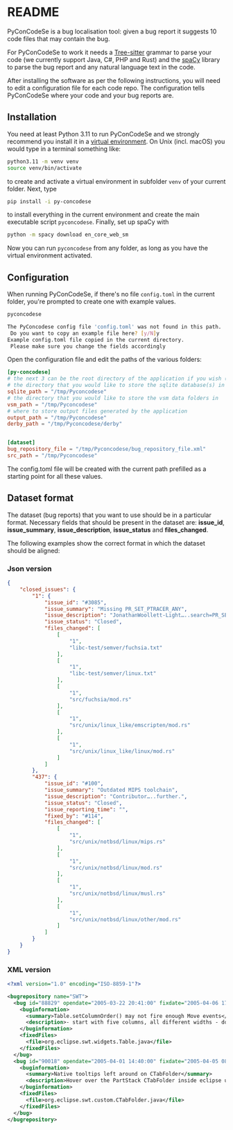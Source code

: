 # README

PyConCodeSe is a bug localisation tool: 
given a bug report it suggests 10 code files that may contain the bug. 

For PyConCodeSe to work it needs a [Tree-sitter](https://tree-sitter.github.io/tree-sitter/) grammar 
to parse your code (we currently support Java, C#, PHP and Rust) and 
the [spaCy](http://spacy.io) library to parse the bug report and any natural language text in the code.

After installing the software as per the following instructions,
you will need to edit a configuration file for each code repo.
The configuration tells PyConCodeSe where your code and your bug reports are.

## Installation

You need at least Python 3.11 to run PyConCodeSe and we strongly recommend you install it in a 
[virtual environment](https://packaging.python.org/en/latest/guides/installing-using-pip-and-virtual-environments).
On Unix (incl. macOS) you would type in a terminal something like:
```bash
python3.11 -m venv venv
source venv/bin/activate
```
to create and activate a virtual environment in subfolder `venv` of your current folder.
Next, type
```bash
pip install -i py-concodese
```
to install everything in the current environment and create the main executable script `pyconcodese`.
Finally, set up spaCy with
```bash
python -m spacy download en_core_web_sm
```
Now you can run `pyconcodese` from any folder, as long as you have the virtual environment activated.

## Configuration

When running PyConCodeSe, if there's no file `config.toml` in the current folder, 
you're prompted to create one with example values.
```bash
pyconcodese 

The PyConcodese config file 'config.toml' was not found in this path. 
 Do you want to copy an example file here? [y/N]y
Example config.toml file copied in the current directory.  
 Please make sure you change the fields accordingly
```
Open the configuration file and edit the paths of the various folders:
```toml
[py-concodese]
# the next 3 can be the root directory of the application if you wish (e.g.)
# the directory that you would like to store the sqlite database(s) in
sqlite_path = "/tmp/Pyconcodese"
# the directory that you would like to store the vsm data folders in
vsm_path = "/tmp/Pyconcodese"
# where to store output files generated by the application
output_path = "/tmp/Pyconcodese"
derby_path = "/tmp/Pyconcodese/derby"


[dataset]
bug_repository_file = "/tmp/Pyconcodese/bug_repository_file.xml"
src_path = "/tmp/Pyconcodese"
```

The config.toml file will be created with the current path prefilled as a starting point for all these values.


## Dataset format
The dataset (bug reports) that you want to use should be in a particular format. Necessary fields that should be present in the dataset are: **issue_id**, **issue_summary**, **issue_description**, **issue_status** and **files_changed**. 

The following examples show the correct format in which the dataset should be aligned: 

### Json version
```json
{
    "closed_issues": {
        "1": {
            "issue_id": "#3085",
            "issue_summary": "Missing PR_SET_PTRACER_ANY",
            "issue_description": "JonathanWoollett-Light…..search=PR_SET_PTRACER_ANY).",
            "issue_status": "Closed",
            "files_changed": [
                [
                    "1",
                    "libc-test/semver/fuchsia.txt"
                ],
                [
                    "1",
                    "libc-test/semver/linux.txt"
                ],
                [ 
                    "1", 
                    "src/fuchsia/mod.rs" 
                ], 
                [ 
                    "1", 
                    "src/unix/linux_like/emscripten/mod.rs" 
                ], 
                [ 
                    "1", 
                    "src/unix/linux_like/linux/mod.rs" 
                ] 
            ] 
        }, 
        "437": { 
            "issue_id": "#100", 
            "issue_summary": "Outdated MIPS toolchain", 
            "issue_description": "Contributor…..further.", 
            "issue_status": "Closed", 
            "issue_reporting_time": "", 
            "fixed_by": "#114", 
            "files_changed": [ 
                [ 
                    "1", 
                    "src/unix/notbsd/linux/mips.rs" 
                ], 
                [ 
                    "1", 
                    "src/unix/notbsd/linux/mod.rs" 
                ], 
                [ 
                    "1", 
                    "src/unix/notbsd/linux/musl.rs" 
                ], 
                [ 
                    "1", 
                    "src/unix/notbsd/linux/other/mod.rs" 
                ] 
            ] 
        } 
    } 
} 
```

### XML version
```xml
<?xml version="1.0" encoding="ISO-8859-1"?>

<bugrepository name="SWT">
  <bug id="88829" opendate="2005-03-22 20:41:00" fixdate="2005-04-06 17:05:00">
    <buginformation>
      <summary>Table.setColumnOrder() may not fire enough Move events</summary>
      <description>- start with five columns, all different widths - do Table.setColumnOrder(new int[] {4,1,2,3,0}); - SWT.Move events are fired for columns 0 and 4 because they swapped positions -&amp;gt; but Move should have been fired for all of the columns since the width of the first displayed column changed, and therefore all of the other columns are auto-shifted accordingly</description>
    </buginformation>
    <fixedFiles>
      <file>org.eclipse.swt.widgets.Table.java</file>
    </fixedFiles>
  </bug>
  <bug id="90018" opendate="2005-04-01 14:40:00" fixdate="2005-04-05 08:14:00">
    <buginformation>
      <summary>Native tooltips left around on CTabFolder</summary>
      <description>Hover over the PartStack CTabFolder inside eclipse until some native tooltip is displayed. For example, the maximize button. When the tooltip appears, change perspectives using the keybinding. the CTabFolder gets hidden, but its tooltip is permanently displayed and never goes away. Even if that CTabFolder is disposed (I'm assuming) when the perspective is closed.</description>
    </buginformation>
    <fixedFiles>
      <file>org.eclipse.swt.custom.CTabFolder.java</file>
    </fixedFiles>
  </bug>
</bugrepository>
```

